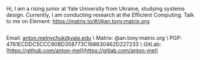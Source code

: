 Hi, I am a rising junior at Yale University from Ukraine, studying systems design. Currently, I am conducting research at the Efficient Computing. Talk to me on Element: https://matrix.to/#/@an.tony:matrix.org.

<img src="https://komarev.com/ghpvc/?username=anton-mel&style=flat-square&color=blue" alt=""/></img>

Email: anton.melnychuk@yale.edu \\
Matrix: @an.tony:matrix.org \\
PGP: 4761ECDDC5CCC90BD358773C168630462D227233 \\
GitLab: [https://github.com/anton-mel](https://gitlab.com/anton-mel)
